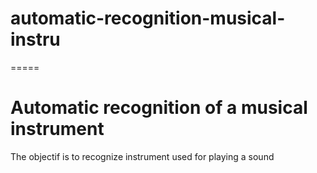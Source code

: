 # automatic-recognition-musical-instru
=====

Automatic recognition of a musical instrument
===
The objectif is to recognize instrument used for playing a sound
